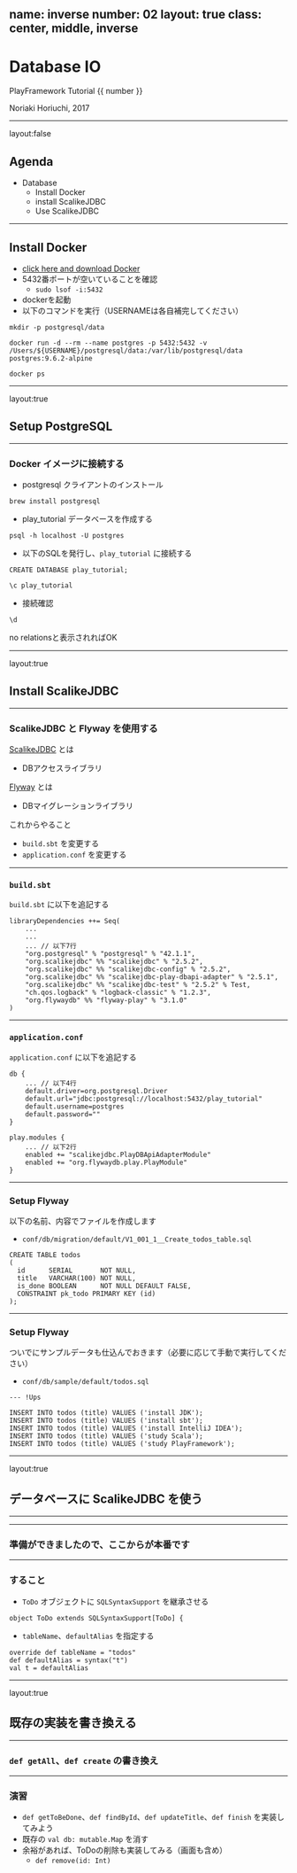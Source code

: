name: inverse
number: 02
layout: true
class: center, middle, inverse
---
# Database IO

PlayFramework Tutorial {{ number }}

Noriaki Horiuchi, 2017

---
layout:false
## Agenda

- Database
    - Install Docker
    - install ScalikeJDBC
    - Use ScalikeJDBC

---
## Install Docker
- [click here and download Docker](https://docs.docker.com/docker-for-mac/install/)
- 5432番ポートが空いていることを確認
    - `sudo lsof -i:5432`
- dockerを起動
- 以下のコマンドを実行（USERNAMEは各自補完してください）

```
mkdir -p postgresql/data

docker run -d --rm --name postgres -p 5432:5432 -v /Users/${USERNAME}/postgresql/data:/var/lib/postgresql/data postgres:9.6.2-alpine

docker ps
```

---
layout:true
## Setup PostgreSQL

---
### Docker イメージに接続する

- postgresql クライアントのインストール

```
brew install postgresql
```

- play_tutorial データベースを作成する

```
psql -h localhost -U postgres
```

- 以下のSQLを発行し、`play_tutorial` に接続する

```
CREATE DATABASE play_tutorial;

\c play_tutorial
```

- 接続確認

```
\d
```

no relationsと表示されればOK

---
layout:true
## Install ScalikeJDBC

---
### ScalikeJDBC と Flyway を使用する
[ScalikeJDBC](http://scalikejdbc.org/) とは
- DBアクセスライブラリ

[Flyway](https://flywaydb.org/) とは
- DBマイグレーションライブラリ

これからやること
- `build.sbt` を変更する
- `application.conf` を変更する

---
### `build.sbt`

`build.sbt` に以下を追記する

```
libraryDependencies ++= Seq(
    ...
    ...
    ... // 以下7行
    "org.postgresql" % "postgresql" % "42.1.1",
    "org.scalikejdbc" %% "scalikejdbc" % "2.5.2",
    "org.scalikejdbc" %% "scalikejdbc-config" % "2.5.2",
    "org.scalikejdbc" %% "scalikejdbc-play-dbapi-adapter" % "2.5.1",
    "org.scalikejdbc" %% "scalikejdbc-test" % "2.5.2" % Test,
    "ch.qos.logback" % "logback-classic" % "1.2.3",
    "org.flywaydb" %% "flyway-play" % "3.1.0"
)
```

---
### `application.conf`

`application.conf` に以下を追記する

```
db {
    ... // 以下4行
    default.driver=org.postgresql.Driver
    default.url="jdbc:postgresql://localhost:5432/play_tutorial"
    default.username=postgres
    default.password=""
}
```

```
play.modules {
    ... // 以下2行
    enabled += "scalikejdbc.PlayDBApiAdapterModule"
    enabled += "org.flywaydb.play.PlayModule"
}
```

---
### Setup Flyway
以下の名前、内容でファイルを作成します

- `conf/db/migration/default/V1_001_1__Create_todos_table.sql`

```
CREATE TABLE todos
(
  id      SERIAL       NOT NULL,
  title   VARCHAR(100) NOT NULL,
  is_done BOOLEAN      NOT NULL DEFAULT FALSE,
  CONSTRAINT pk_todo PRIMARY KEY (id)
);
```

---
### Setup Flyway
ついでにサンプルデータも仕込んでおきます（必要に応じて手動で実行してください）

- `conf/db/sample/default/todos.sql`

```
--- !Ups

INSERT INTO todos (title) VALUES ('install JDK');
INSERT INTO todos (title) VALUES ('install sbt');
INSERT INTO todos (title) VALUES ('install IntelliJ IDEA');
INSERT INTO todos (title) VALUES ('study Scala');
INSERT INTO todos (title) VALUES ('study PlayFramework');
```

---
layout:true
## データベースに ScalikeJDBC を使う

---

---

### 準備ができましたので、ここからが本番です

---
### すること

- `ToDo` オブジェクトに `SQLSyntaxSupport` を継承させる

```
object ToDo extends SQLSyntaxSupport[ToDo] {
```

- `tableName`、`defaultAlias` を指定する

```
override def tableName = "todos"
def defaultAlias = syntax("t")
val t = defaultAlias
```

---
layout:true
## 既存の実装を書き換える

---
### `def getAll`、`def create` の書き換え

---
### 演習

- `def getToBeDone`、`def findById`、`def updateTitle`、`def finish` を実装してみよう
- 既存の `val db: mutable.Map` を消す
- 余裕があれば、ToDoの削除も実装してみる（画面も含め）
    - `def remove(id: Int)`